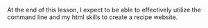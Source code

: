 At the end of this lesson, I expect to be able to effectively utilize the command line and my html skills to create a recipe website. 